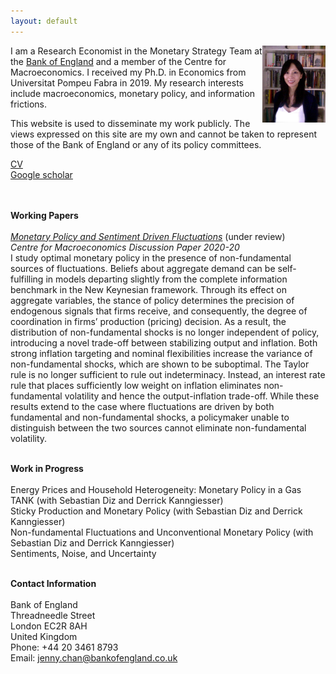 ```yaml
---
layout: default
---
```

<head>
  <title>Jenny Chan | Bank of England</title>
  <meta  name="Description"   content="">
</head>

<p align="center">
  <img width="20%" height="20%" src="/assets/Final_1_mod4.jpg" align="right">
</p>

I am a Research Economist in the Monetary Strategy Team at the [Bank of England](https://www.bankofengland.co.uk/) and a member of the Centre for Macroeconomics. I received my Ph.D. in Economics from Universitat Pompeu Fabra in 2019. My research interests include macroeconomics, monetary policy, and information frictions. <br> 

This website is used to disseminate my work publicly. The views expressed on this site are my own and cannot be taken to represent those of the Bank of England or any of its policy committees. 
<br>

[CV](https://github.com/jenncha/cv/blob/main/CV_JChan_Apr2022_v2.pdf?raw=true) <br>
[Google scholar](https://scholar.google.com/citations?user=dgKcbZoAAAAJ&hl=en) <br>
<br><br>

**Working Papers** <br><br>
*[Monetary Policy and Sentiment Driven Fluctuations](https://raw.githubusercontent.com/jenncha/jmp/main/main_Chan.pdf)* (under review) <br> 
*Centre for Macroeconomics Discussion Paper 2020-20* <br>
I study optimal monetary policy in the presence of non-fundamental sources of fluctuations. Beliefs about aggregate demand can be self-fulfilling in models departing slightly from the complete information benchmark in the New Keynesian framework. Through its effect on aggregate variables, the stance of policy determines the precision of endogenous signals that firms receive, and consequently, the degree of coordination in firms’ production (pricing) decision. As a result, the distribution of non-fundamental shocks is no longer independent of policy, introducing a novel trade-off between stabilizing output and inflation. Both strong inflation targeting and nominal flexibilities increase the variance of non-fundamental shocks, which are shown to be suboptimal. The Taylor rule is no longer sufficient to rule out indeterminacy. Instead, an interest rate rule that places sufficiently low weight on inflation eliminates non-fundamental volatility and hence the output-inflation trade-off. While these results extend to the case where fluctuations are driven by both fundamental and non-fundamental shocks, a policymaker unable to distinguish between the two sources cannot eliminate non-fundamental volatility. <br> <br>

**Work in Progress** <br> <br>
Energy Prices and Household Heterogeneity: Monetary Policy in a Gas TANK (with Sebastian Diz and Derrick Kanngiesser) <br>
Sticky Production and Monetary Policy (with Sebastian Diz and Derrick Kanngiesser) <br>
Non-fundamental Fluctuations and Unconventional Monetary Policy (with Sebastian Diz and Derrick Kanngiesser) <br>
Sentiments, Noise, and Uncertainty <br><br>

**Contact Information** <br> <br>
Bank of England <br>
Threadneedle Street <br>
London EC2R 8AH <br>
United Kingdom <br>
Phone: +44 20 3461 8793 <br>
Email: jenny.chan@bankofengland.co.uk <br>

<br> <br>

<!--
Presentations: *T2M (Theories and Methods in Macro) 2022, European Winter Meeting of the Econometric Society 2021, LSE CfM London Workshop 2021, Czech National Bank Conference on Expectations in Dynamic Macroeconomic Models, RES Annual Conference 2021, ESCB Research Cluster on Monetary Economics - Fourth Annual Workshop, ESCB Workshop on Monetary Economics (upcoming), Bank of Finland and CEPR 2020 Joint Conference on Monetary Policy Tools and Their impact on the Macroeconomy (upcoming), EEA 2020, 18th Workshop on Macroeconomic Dynamics at the Universita di Pavia, SAEe 2018, XXIII Workshop on Dynamic Macroeconomics at Universidade de Vigo*
<br> 
 

<br> <br> 

Here is my [CV](https://github.com/jenncha/cv/raw/main/CV_JChan_Sept2020.pdf) and [job market paper](https://www.dropbox.com/s/i4abv19xblmy6ve/main.pdf?dl=0).

Here's how you link to a [webpage in your site](/teaching/), and
here's a link to an [external site](https://www.google.com)

**Upcoming Presentations**

My CV is available [here](https://www.dropbox.com/s/isg6wnh2tpoqafm/ChanJ_BriefCV.pdf?dl=0)
-->
